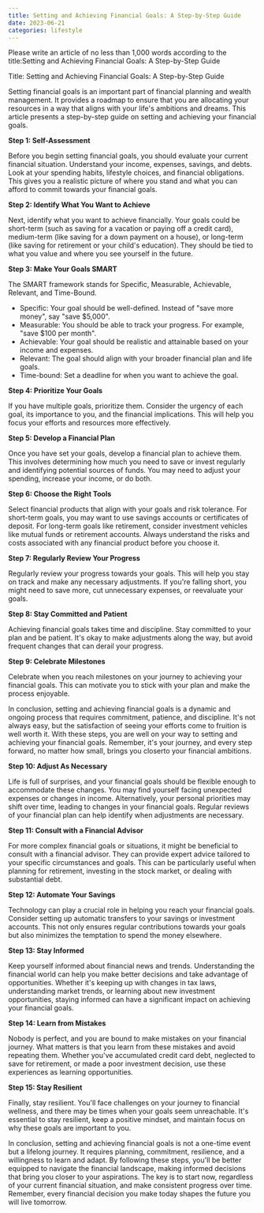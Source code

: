 ```yaml
---
title: Setting and Achieving Financial Goals: A Step-by-Step Guide
date: 2023-06-21
categories: lifestyle
---
```


Please write an article of no less than 1,000 words according to the title:Setting and Achieving Financial Goals: A Step-by-Step Guide

Title: Setting and Achieving Financial Goals: A Step-by-Step Guide

Setting financial goals is an important part of financial planning and wealth management. It provides a roadmap to ensure that you are allocating your resources in a way that aligns with your life's ambitions and dreams. This article presents a step-by-step guide on setting and achieving your financial goals.

**Step 1: Self-Assessment**

Before you begin setting financial goals, you should evaluate your current financial situation. Understand your income, expenses, savings, and debts. Look at your spending habits, lifestyle choices, and financial obligations. This gives you a realistic picture of where you stand and what you can afford to commit towards your financial goals.

**Step 2: Identify What You Want to Achieve**

Next, identify what you want to achieve financially. Your goals could be short-term (such as saving for a vacation or paying off a credit card), medium-term (like saving for a down payment on a house), or long-term (like saving for retirement or your child's education). They should be tied to what you value and where you see yourself in the future.

**Step 3: Make Your Goals SMART**

The SMART framework stands for Specific, Measurable, Achievable, Relevant, and Time-Bound.

- Specific: Your goal should be well-defined. Instead of "save more money", say "save $5,000".
- Measurable: You should be able to track your progress. For example, "save $100 per month".
- Achievable: Your goal should be realistic and attainable based on your income and expenses.
- Relevant: The goal should align with your broader financial plan and life goals.
- Time-bound: Set a deadline for when you want to achieve the goal.

**Step 4: Prioritize Your Goals**

If you have multiple goals, prioritize them. Consider the urgency of each goal, its importance to you, and the financial implications. This will help you focus your efforts and resources more effectively.

**Step 5: Develop a Financial Plan**

Once you have set your goals, develop a financial plan to achieve them. This involves determining how much you need to save or invest regularly and identifying potential sources of funds. You may need to adjust your spending, increase your income, or do both.

**Step 6: Choose the Right Tools**

Select financial products that align with your goals and risk tolerance. For short-term goals, you may want to use savings accounts or certificates of deposit. For long-term goals like retirement, consider investment vehicles like mutual funds or retirement accounts. Always understand the risks and costs associated with any financial product before you choose it.

**Step 7: Regularly Review Your Progress**

Regularly review your progress towards your goals. This will help you stay on track and make any necessary adjustments. If you're falling short, you might need to save more, cut unnecessary expenses, or reevaluate your goals.

**Step 8: Stay Committed and Patient**

Achieving financial goals takes time and discipline. Stay committed to your plan and be patient. It's okay to make adjustments along the way, but avoid frequent changes that can derail your progress.

**Step 9: Celebrate Milestones**

Celebrate when you reach milestones on your journey to achieving your financial goals. This can motivate you to stick with your plan and make the process enjoyable.

In conclusion, setting and achieving financial goals is a dynamic and ongoing process that requires commitment, patience, and discipline. It's not always easy, but the satisfaction of seeing your efforts come to fruition is well worth it. With these steps, you are well on your way to setting and achieving your financial goals. Remember, it's your journey, and every step forward, no matter how small, brings you closerto your financial ambitions.

**Step 10: Adjust As Necessary**

Life is full of surprises, and your financial goals should be flexible enough to accommodate these changes. You may find yourself facing unexpected expenses or changes in income. Alternatively, your personal priorities may shift over time, leading to changes in your financial goals. Regular reviews of your financial plan can help identify when adjustments are necessary.

**Step 11: Consult with a Financial Advisor**

For more complex financial goals or situations, it might be beneficial to consult with a financial advisor. They can provide expert advice tailored to your specific circumstances and goals. This can be particularly useful when planning for retirement, investing in the stock market, or dealing with substantial debt.

**Step 12: Automate Your Savings**

Technology can play a crucial role in helping you reach your financial goals. Consider setting up automatic transfers to your savings or investment accounts. This not only ensures regular contributions towards your goals but also minimizes the temptation to spend the money elsewhere.

**Step 13: Stay Informed**

Keep yourself informed about financial news and trends. Understanding the financial world can help you make better decisions and take advantage of opportunities. Whether it's keeping up with changes in tax laws, understanding market trends, or learning about new investment opportunities, staying informed can have a significant impact on achieving your financial goals.

**Step 14: Learn from Mistakes**

Nobody is perfect, and you are bound to make mistakes on your financial journey. What matters is that you learn from these mistakes and avoid repeating them. Whether you've accumulated credit card debt, neglected to save for retirement, or made a poor investment decision, use these experiences as learning opportunities.

**Step 15: Stay Resilient**

Finally, stay resilient. You'll face challenges on your journey to financial wellness, and there may be times when your goals seem unreachable. It's essential to stay resilient, keep a positive mindset, and maintain focus on why these goals are important to you.

In conclusion, setting and achieving financial goals is not a one-time event but a lifelong journey. It requires planning, commitment, resilience, and a willingness to learn and adapt. By following these steps, you'll be better equipped to navigate the financial landscape, making informed decisions that bring you closer to your aspirations. The key is to start now, regardless of your current financial situation, and make consistent progress over time. Remember, every financial decision you make today shapes the future you will live tomorrow.